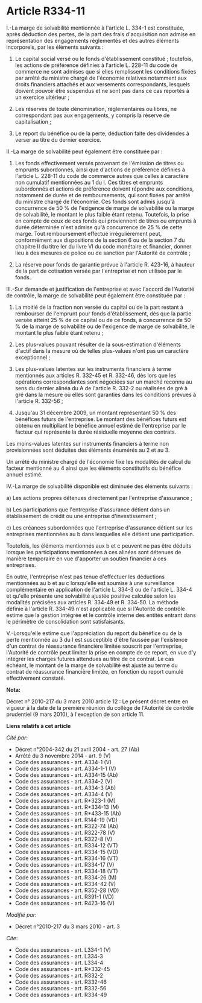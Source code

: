 # Article R334-11

I.-La marge de solvabilité mentionnée à l'article L. 334-1 est constituée, après déduction des pertes, de la part des frais
d'acquisition non admise en représentation des engagements réglementés et des autres éléments incorporels, par les éléments
suivants : 

1. Le capital social versé ou le fonds d'établissement constitué ; toutefois, les actions de préférence définies à l'article
L. 228-11 du code de commerce ne sont admises que si elles remplissent les conditions fixées par arrêté du ministre chargé de
l'économie relatives notamment aux droits financiers attachés et aux versements correspondants, lesquels doivent pouvoir être
suspendus et ne sont pas dans ce cas reportés à un exercice ultérieur ; 

2. Les réserves de toute dénomination, réglementaires ou libres, ne correspondant pas aux engagements, y compris la réserve
de capitalisation ; 

3. Le report du bénéfice ou de la perte, déduction faite des dividendes à verser au titre du dernier exercice. 

II.-La marge de solvabilité peut également être constituée par : 

1. Les fonds effectivement versés provenant de l'émission de titres ou emprunts subordonnés, ainsi que d'actions de
préférence définies à l'article L. 228-11 du code de commerce autres que celles à caractère non cumulatif mentionnées au 1 du
I. Ces titres et emprunts subordonnés et actions de préférence doivent répondre aux conditions, notamment de durée et de
remboursements, qui sont fixées par arrêté du ministre chargé de l'économie. Ces fonds sont admis jusqu'à concurrence de 50 %
de l'exigence de marge de solvabilité ou la marge de solvabilité, le montant le plus faible étant retenu. Toutefois, la prise
en compte de ceux de ces fonds qui proviennent de titres ou emprunts à durée déterminée n'est admise qu'à concurrence de 25 %
de cette marge. Tout remboursement effectué irrégulièrement peut, conformément aux dispositions de la section 6 ou de la
section 7 du chapitre II du titre Ier du livre VI du code monétaire et financier, donner lieu à des mesures de police ou de
sanction par l'Autorité de contrôle ; 

2. La réserve pour fonds de garantie prévue à l'article R. 423-16, à hauteur de la part de cotisation versée par l'entreprise
et non utilisée par le fonds. 

III.-Sur demande et justification de l'entreprise et avec l'accord de l'Autorité de contrôle, la marge de solvabilité peut
également être constituée par : 

1. La moitié de la fraction non versée du capital ou de la part restant à rembourser de l'emprunt pour fonds d'établissement,
dès que la partie versée atteint 25 % de ce capital ou de ce fonds, à concurrence de 50 % de la marge de solvabilité ou de
l'exigence de marge de solvabilité, le montant le plus faible étant retenu ; 

2. Les plus-values pouvant résulter de la sous-estimation d'éléments d'actif dans la mesure où de telles plus-values n'ont
pas un caractère exceptionnel ; 

3. Les plus-values latentes sur les instruments financiers à terme mentionnés aux articles R. 332-45 et R. 332-46, dès lors
que les opérations correspondantes sont négociées sur un marché reconnu au sens du dernier alinéa du A de l'article R. 332-2
ou réalisées de gré à gré dans la mesure où elles sont garanties dans les conditions prévues à l'article R. 332-56 ; 

4. Jusqu'au 31 décembre 2009, un montant représentant 50 % des bénéfices futurs de l'entreprise. Le montant des bénéfices
futurs est obtenu en multipliant le bénéfice annuel estimé de l'entreprise par le facteur qui représente la durée résiduelle
moyenne des contrats. 

Les moins-values latentes sur instruments financiers à terme non provisionnées sont déduites des éléments énumérés au 2 et au
3. 

Un arrêté du ministre chargé de l'économie fixe les modalités de calcul du facteur mentionné au 4 ainsi que les éléments
constitutifs du bénéfice annuel estimé. 

IV.-La marge de solvabilité disponible est diminuée des éléments suivants : 

a) Les actions propres détenues directement par l'entreprise d'assurance ; 

b) Les participations que l'entreprise d'assurance détient dans un établissement de crédit ou une entreprise
d'investissement ; 

c) Les créances subordonnées que l'entreprise d'assurance détient sur les entreprises mentionnées au b dans lesquelles elle
détient une participation. 

Toutefois, les éléments mentionnés aux b et c peuvent ne pas être déduits lorsque les participations mentionnées à ces
alinéas sont détenues de manière temporaire en vue d'apporter un soutien financier à ces entreprises. 

En outre, l'entreprise n'est pas tenue d'effectuer les déductions mentionnées au b et au c lorsqu'elle est soumise à une
surveillance complémentaire en application de l'article L. 334-3 ou de l'article L. 334-4 et qu'elle présente une solvabilité
ajustée positive calculée selon les modalités précisées aux articles R. 334-49 et R. 334-50. La méthode définie à l'article
R. 334-49 n'est applicable que si l'Autorité de contrôle estime que la gestion intégrée et le contrôle interne des entités
entrant dans le périmètre de consolidation sont satisfaisants.

V.-Lorsqu'elle estime que l'appréciation du report du bénéfice ou de la perte mentionnée au 3 du I est susceptible d'être
faussée par l'existence d'un contrat de réassurance financière limitée souscrit par l'entreprise, l'Autorité de contrôle peut
limiter la prise en compte de ce report, en vue d'y intégrer les charges futures attendues au titre de ce contrat. Le cas
échéant, le montant de la marge de solvabilité est ajusté au terme du contrat de réassurance financière limitée, en fonction
du report cumulé effectivement constaté.

**Nota:**

Décret n° 2010-217 du 3 mars 2010 article 12 : Le présent décret entre en vigueur à la date de la première réunion du collège
de l'Autorité de contrôle prudentiel (9 mars 2010), à l'exception de son article 11.

**Liens relatifs à cet article**

_Cité par_:

  - Décret n°2004-342 du 21 avril 2004 - art. 27 (Ab)
  - Arrêté du 3 novembre 2014 - art. 9 (V)
  - Code des assurances - art. A334-1 (V)
  - Code des assurances - art. A334-1-1 (V)
  - Code des assurances - art. A334-15 (Ab)
  - Code des assurances - art. A334-2 (V)
  - Code des assurances - art. A334-3 (Ab)
  - Code des assurances - art. A334-4 (V)
  - Code des assurances - art. R*323-1 (M)
  - Code des assurances - art. R*334-13 (M)
  - Code des assurances - art. R*433-15 (Ab)
  - Code des assurances - art. R144-19 (VD)
  - Code des assurances - art. R322-74 (Ab)
  - Code des assurances - art. R322-78 (V)
  - Code des assurances - art. R322-8 (V)
  - Code des assurances - art. R334-12 (VT)
  - Code des assurances - art. R334-15 (VD)
  - Code des assurances - art. R334-16 (VT)
  - Code des assurances - art. R334-17 (V)
  - Code des assurances - art. R334-18 (VT)
  - Code des assurances - art. R334-26 (M)
  - Code des assurances - art. R334-42 (V)
  - Code des assurances - art. R352-28 (VD)
  - Code des assurances - art. R391-1 (VD)
  - Code des assurances - art. R423-16 (V)

_Modifié par_:

  - Décret n°2010-217 du 3 mars 2010 - art. 3

_Cite_:

  - Code des assurances - art. L334-1 (V)
  - Code des assurances - art. L334-3
  - Code des assurances - art. L334-4
  - Code des assurances - art. R*332-45
  - Code des assurances - art. R332-2
  - Code des assurances - art. R332-46
  - Code des assurances - art. R332-56
  - Code des assurances - art. R334-49
